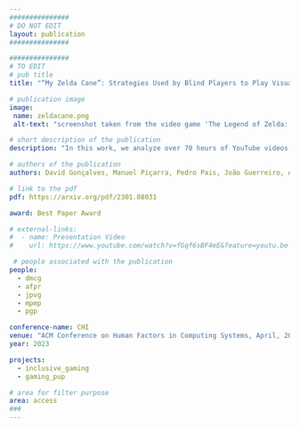 ```yaml
---
###############
# DO NOT EDIT
layout: publication
###############

###############
# TO EDIT
# pub title
title: "“My Zelda Cane”: Strategies Used by Blind Players to Play Visual-Centric Digital Games"

# publication image
image:
 name: zeldacane.png
 alt-text: "screenshot taken from the video game 'The Legend of Zelda: Majora's Mask'. The image shows the playable character, Link, swinging his sword besides a big pot in a swamp-like scenario. The player’s webcam is seen in the corner of the image, but their face is pixelated (anonymized)." # provide a short description for the image #a11y

# short description of the publication
description: "In this work, we analyze over 70 hours of YouTube videos, where blind content-creators play visual-centric games. We point out the various strategies employed by players to overcome barriers that permeate mainstream games. We reflect on ways to enable and improve blind players’ experience with these games, shedding light on the positive and negative consequences of apparently benign design choices. Our observations underline how game elements are appropriated for accessibility, the incidental consequences of audio design, and the trade-offs between accessibility, agency, and engagement."

# authors of the publication
authors: David Gonçalves, Manuel Piçarra, Pedro Pais, João Guerreiro, André Rodrigues

# link to the pdf
pdf: https://arxiv.org/pdf/2301.08031

award: Best Paper Award

# external-links:
#  - name: Presentation Video
#    url: https://www.youtube.com/watch?v=fGqf6sBF4eE&feature=youtu.be

 # people associated with the publication
people:
  - dmcg
  - afpr
  - jpvg
  - mpmp
  - pgp

conference-name: CHI
venue: "ACM Conference on Human Factors in Computing Systems, April, 2023"
year: 2023

projects:
  - inclusive_gaming
  - gaming_pup

# area for filter purpose
area: access
###
---
```

